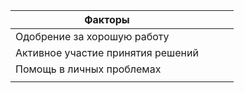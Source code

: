 

| Факторы                           |     |     |     |
| --------------------------------- | --- | --- | --- |
| Одобрение за хорошую работу       |     |     |     |
| Активное участие принятия решений |     |     |     |
| Помощь в личных проблемах         |     |     |     |
|                                   |     |     |     |
